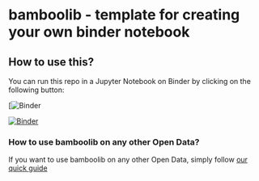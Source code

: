 # bamboolib - template for creating your own binder notebook


## How to use this?

You can run this repo in a Jupyter Notebook on Binder by clicking on the following button:

[![Binder](https://mybinder.org/v2/gh/lde2015/bamboolib/066bf9545bb65bff8d8021e62f2609b302e95e9f)



[![Binder](https://mybinder.org/badge_logo.svg)](https://mybinder.org/v2/gh/lde2015/bamboolib/master)



### How to use bamboolib on any other Open Data?

If you want to use bamboolib on any other Open Data, simply follow [our quick guide](https://github.com/8080labs/bamboolib_binder_template/blob/master/create_your_own_binder.md)
